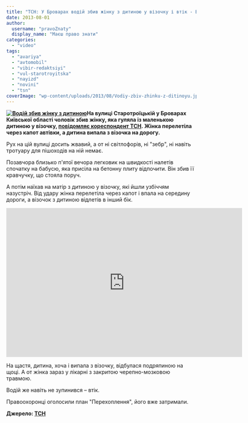 ```yaml
---
title: "ТСН: У Броварах водій збив жінку з дитиною у візочку і втік - ВІДЕО"
date: 2013-08-01
author: 
  username: "pravoZnaty"
  display_name: "Маєш право знати"
categories: 
  - "video"
tags: 
  - "avariya"
  - "avtomobil"
  - "vibir-redaktsiyi"
  - "vul-starotroyitska"
  - "nayizd"
  - "novini"
  - "tsn"
coverImage: "wp-content/uploads/2013/08/Vodiy-zbiv-zhinku-z-ditinoyu.jpg"
---
```


**[![Водій збив жінку з дитиною](https://mpz.brovary.org/wp-content/uploads/2013/08/Vodiy-zbiv-zhinku-z-ditinoyu.jpg)](https://mpz.brovary.org/wp-content/uploads/2013/08/Vodiy-zbiv-zhinku-z-ditinoyu.jpg)На вулиці Старотроїцькій у Броварах Київської області чоловік збив жінку, яка гуляла із маленькою дитиною у візочку, [повідомляє кореспондент ТСН](https://tsn.ua/ukrayina/u-brovarah-cholovik-zbiv-zhinku-z-ditinoyu-u-vizochku-i-vtik-304686.html). Жінка перелетіла через капот автівки, а дитина випала з візочка на дорогу.**

Рух на цій вулиці досить жвавий, а от ні світлофорів, ні "зебр", ні навіть тротуару для пішоходів на ній немає.

Позавчора близько п'ятої вечора легковик на швидкості налетів спочатку на бабусю, яка присіла на бетонну плиту відпочити. Він збив її кравчучку, що стояла поруч.

А потім наїхав на матір з дитиною у візочку, які йшли узбіччям назустріч. Від удару жінка перелетіла через капот і впала на середину дороги, а візочок з дитиною відлетів в інший бік.

<iframe src="http://video.bigmir.net/player/425790/" height="395" width="625" frameborder="0"></iframe>

На щастя, дитина, хоча і випала з візочку, відбулася подряпиною на щоці. А от жінка зараз у лікарні з закритою черепно-мозковою травмою.

Водій же навіть не зупинився – втік.

Правоохоронці оголосили план "Перехоплення", його вже затримали.

**Джерело: [ТСН](https://tsn.ua/ukrayina/u-brovarah-cholovik-zbiv-zhinku-z-ditinoyu-u-vizochku-i-vtik-304686.html)**
